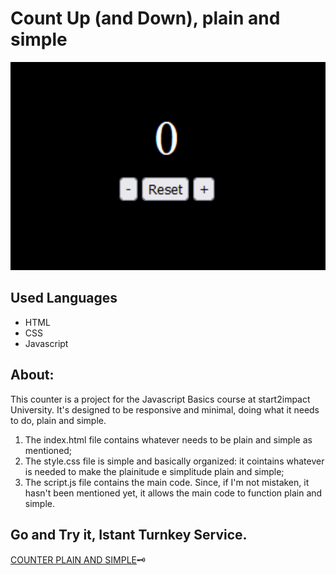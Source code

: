 #  Count Up (and Down), plain and simple
<img width="888" alt="image" src="https://github.com/Girolamone/s2i-Counter-Project/blob/main/Images/ScreenCounterMin.png">

## Used Languages
* HTML
* CSS
* Javascript

## About:
This counter is a project for the Javascript Basics course at start2impact University. It's designed to be responsive and minimal, doing what it needs to do, plain and simple.
<ol> 
<li>The index.html file contains whatever needs to be plain and simple as mentioned;</li>
<li>The style.css file is simple and basically organized: it cointains whatever is needed to make the plainitude e simplitude plain and simple;</li>
<li>The script.js file contains the main code. Since, if I'm not mistaken, it hasn't been mentioned yet, it allows the main code to function plain and simple.</li>
</ol>


## Go and Try it, Istant Turnkey Service.
<a href="">COUNTER PLAIN AND SIMPLE</a>🗝️
